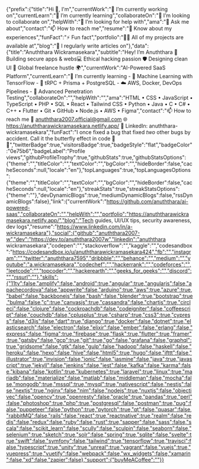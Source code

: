 {"prefix":{"title":"Hi 👋, I'm","currentWork":"🔭 I’m currently working on","currentLearn":"🌱 I’m currently learning","collaborateOn":"👯 I’m looking to collaborate on","helpWith":"🤝 I’m looking for help with","ama":"💬 Ask me about","contact":"📫 How to reach me","resume":"📄 Know about my experiences","funFact":"⚡ Fun fact","portfolio":"👨‍💻 All of my projects are available at","blog":"📝 I regularly write articles on"},"data":{"title":"Anuththara Wickramasekara","subtitle":"Hey! I’m Anuththara 👋 Building secure apps & webs💻 Ethical hacking passion 🛡️ Designing clean UI 🎨 Global freelance hustle 🌍","currentWork":"AI-Powered SaaS Platform","currentLearn":"🌱 I’m currently learning   - 🧠 Machine Learning with TensorFlow   - 🧰 tRPC + Prisma + PostgreSQL   - ☁️ AWS, Docker, DevOps Pipelines   - 🔐 Advanced Penetration Testing","collaborateOn":"","helpWith":"","ama":"HTML • CSS • JavaScript • TypeScript • PHP • SQL • React • Tailwind CSS • Python • Java • C • C# • C++ • Flutter • Git • GitHub • Node.js • AWS • Figma","contact":"📫 How to reach me 📧 anuththara2007.official@gmail.com 🌐 https://anuththarawickramasekara.netlify.app/ 💼 LinkedIn: anuththara-wickramasekara","funFact":"I once fixed a bug that fixed *two* other bugs by accident. Call it the butterfly effect in code 🐛🦋","twitterBadge":true,"visitorsBadge":true,"badgeStyle":"flat","badgeColor":"0e75b6","badgeLabel":"Profile views","githubProfileTrophy":true,"githubStats":true,"githubStatsOptions":{"theme":"","titleColor":"","textColor":"","bgColor":"","hideBorder":false,"cacheSeconds":null,"locale":"en"},"topLanguages":true,"topLanguagesOptions":{"theme":"","titleColor":"","textColor":"","bgColor":"","hideBorder":false,"cacheSeconds":null,"locale":"en"},"streakStats":true,"streakStatsOptions":{"theme":""},"devDynamicBlogs":true,"mediumDynamicBlogs":false,"rssDynamicBlogs":false},"link":{"currentWork":"https://github.com/anuththara/ai-powered-saas","collaborateOn":"","helpWith":"","portfolio":"https://anuththarawickramasekara.netlify.app/","blog":"Tech guides, UI/UX tips, security awareness, dev logs","resume":"https://www.linkedin.com/in/a-wickramasekara"},"social":{"github":"anuththara2007-w","dev":"https://dev.to/anuththara2007w","linkedin":"anuththara wickramasekara","codepen":"","stackoverflow":"","kaggle":"","codesandbox":"https://codesandbox.io/u/anuththarawickramasekara424","fb":"","instagram":"","twitter":"anuththara7595","dribbble":"","behance":"","medium":"","youtube":"a.wickramasekara","codechef":"","hackerrank":"","codeforces":"","leetcode":"","topcoder":"","hackerearth":"","geeks_for_geeks":"","discord":"","rssurl":""},"skills":{"11ty":false,"amplify":false,"android":true,"angular":true,"angularjs":false,"apachecordova":false,"appwrite":false,"arduino":true,"aws":true,"azure":true,"babel":false,"backbonejs":false,"bash":false,"blender":true,"bootstrap":true,"bulma":false,"c":true,"canvasjs":true,"cassandra":false,"chartjs":true,"circleci":false,"clojure":false,"cockroachdb":false,"codeigniter":false,"coffeescript":false,"couchdb":false,"cplusplus":true,"csharp":true,"css3":true,"cypress":false,"d3js":false,"dart":true,"django":true,"docker":false,"dotnet":true,"elasticsearch":false,"electron":false,"elixir":false,"ember":false,"erlang":false,"express":false,"figma":true,"firebase":true,"flask":true,"flutter":true,"framer":true,"gatsby":false,"gcp":true,"git":true,"go":false,"grafana":false,"graphql":true,"gridsome":false,"gtk":false,"gulp":false,"hadoop":false,"haskell":false,"heroku":false,"hexo":false,"hive":false,"html5":true,"hugo":false,"ifttt":false,"illustrator":true,"invision":false,"ionic":false,"jasmine":false,"java":true,"javascript":true,"jekyll":false,"jenkins":false,"jest":false,"kafka":false,"karma":false,"kibana":false,"kotlin":true,"kubernetes":true,"laravel":true,"linux":true,"mariadb":false,"materialize":false,"matlab":false,"middleman":false,"mocha":false,"mongodb":true,"mssql":true,"mysql":true,"nativescript":false,"nestjs":false,"nextjs":true,"nginx":false,"nim":false,"nodejs":true,"nuxtjs":false,"objectivec":false,"opencv":true,"openresty":false,"oracle":true,"pandas":true,"perl":false,"photoshop":true,"php":true,"postgresql":false,"postman":true,"pug":false,"puppeteer":false,"python":true,"pytorch":true,"qt":false,"quasar":false,"rabbitMQ":false,"rails":false,"react":true,"reactnative":true,"realm":false,"redis":false,"redux":false,"ruby":false,"rust":true,"sapper":false,"sass":false,"scala":false,"scikit_learn":false,"scully":false,"sculpin":false,"seaborn":false,"selenium":true,"sketch":true,"solr":false,"spring":true,"sqlite":false,"svelte":true,"swift":false,"symfony":false,"tailwind":true,"tensorflow":true,"travisci":false,"typescript":true,"unity":true,"unreal":true,"vagrant":false,"vuejs":true,"vuepress":true,"vuetify":false,"webpack":false,"wx_widgets":false,"xamarin":false,"xd":false,"zapier":false},"support":{"buyMeACoffee":""}}
